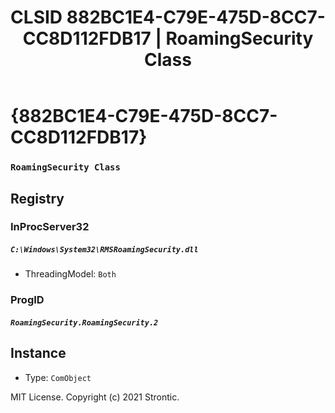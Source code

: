 ﻿---
title: "CLSID 882BC1E4-C79E-475D-8CC7-CC8D112FDB17 | RoamingSecurity Class"
excerpt: What is COM-Object CLSID 882BC1E4-C79E-475D-8CC7-CC8D112FDB17?
---

# {882BC1E4-C79E-475D-8CC7-CC8D112FDB17}

### `RoamingSecurity Class`

## Registry


### InProcServer32

##### `C:\Windows\System32\RMSRoamingSecurity.dll`
* ThreadingModel: `Both`

### ProgID

##### `RoamingSecurity.RoamingSecurity.2`

## Instance

* Type: `ComObject`

MIT License. Copyright (c) 2021 Strontic.


